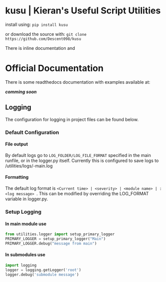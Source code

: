 # kusu | Kieran's Useful Script Utilities

install using:
`pip install kusu`

or download the source with:
`git clone https://github.com/Descent098/kusu`

There is inline documentation and 

# Official Documentation
There is some readthedocs documentation with examples available at:

__*comming soon*__

## Logging
The configuration for logging in project files can be found below. 

### Default Configuration
 
#### File output
By default logs go to ```LOG_FOLDER/LOG_FILE_FORMAT``` specified in the main runfile, or in the logger.py itself. Currently this is configured to save logs to /utilities/logs/<date>-main.log
 
#### Formatting
The default log format is ```<Current time> | <severity> | <module name> | : <log message> ```. This can be modified by overriding the LOG_FORMAT variable in logger.py.

### Setup Logging

#### In main module use
```python
from utilities.logger import setup_primary_logger
PRIMARY_LOGGER = setup_primary_logger("Main")
PRIMARY_LOGGER.debug("message from main")
```
#### In submodules use
```python
import logging
logger = logging.getLogger('root')
logger.debug('submodule message')
```